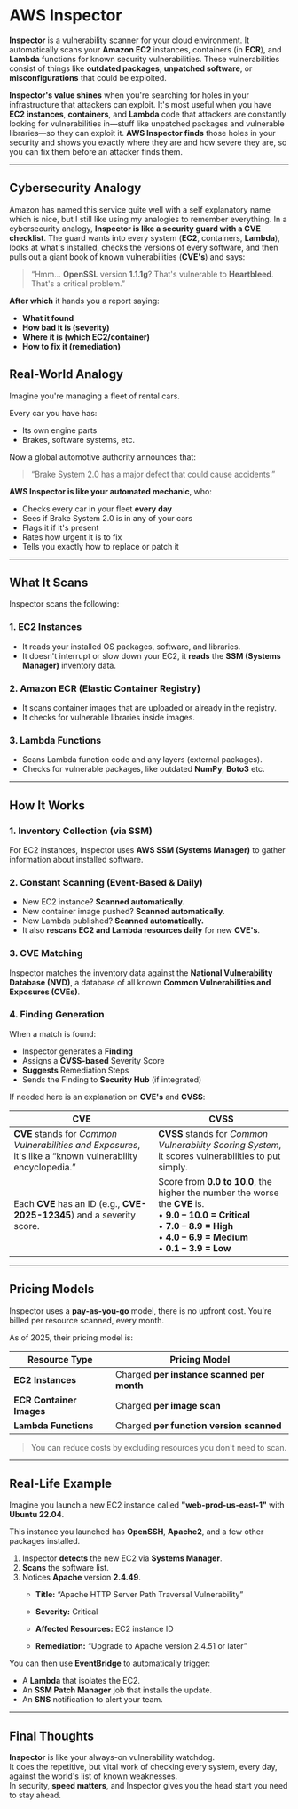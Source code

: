 # **AWS Inspector**

**Inspector** is a vulnerability scanner for your cloud environment. It automatically scans your **Amazon EC2** instances, containers (in **ECR**), and **Lambda** functions for known security vulnerabilities. These vulnerabilities consist of things like **outdated packages**, **unpatched software**, or **misconfigurations** that could be exploited.

**Inspector's value shines** when you're searching for holes in your infrastructure that attackers can exploit. It's most useful when you have **EC2 instances**, **containers**, and **Lambda** code that attackers are constantly looking for vulnerabilities in—stuff like unpatched packages and vulnerable libraries—so they can exploit it. **AWS Inspector finds** those holes in your security and shows you exactly where they are and how severe they are, so you can fix them before an attacker finds them.

---

## **Cybersecurity Analogy**

Amazon has named this service quite well with a self explanatory name which is nice, but I still like using my analogies to remember everything. In a cybersecurity analogy, **Inspector is like a security guard with a CVE checklist**. The guard wants into every system (**EC2**, containers, **Lambda**), looks at what's installed, checks the versions of every software, and then pulls out a giant book of known vulnerabilities (**CVE's**) and says:

> “Hmm... **OpenSSL** version **1.1.1g**? That's vulnerable to **Heartbleed**. That's a critical problem.”

**After which** it hands you a report saying:

- **What it found**
- **How bad it is (severity)**
- **Where it is (which EC2/container)**
- **How to fix it (remediation)**

## **Real-World Analogy**

Imagine you're managing a fleet of rental cars.

Every car you have has:

- Its own engine parts
- Brakes, software systems, etc.

Now a global automotive authority announces that:

> “Brake System 2.0 has a major defect that could cause accidents.”

**AWS Inspector is like your automated mechanic**, who:

- Checks every car in your fleet **every day**
- Sees if Brake System 2.0 is in any of your cars
- Flags it if it's present
- Rates how urgent it is to fix
- Tells you exactly how to replace or patch it

---

## **What It Scans**

Inspector scans the following:

### **1. EC2 Instances**
- It reads your installed OS packages, software, and libraries.
- It doesn't interrupt or slow down your EC2, it **reads** the **SSM (Systems Manager)** inventory data.

### **2. Amazon ECR (Elastic Container Registry)**
- It scans container images that are uploaded or already in the registry.
- It checks for vulnerable libraries inside images.

### **3. Lambda Functions**
- Scans Lambda function code and any layers (external packages).
- Checks for vulnerable packages, like outdated **NumPy**, **Boto3** etc.

---

## **How It Works**

### **1. Inventory Collection (via SSM)**
For EC2 instances, Inspector uses **AWS SSM (Systems Manager)** to gather information about installed software.

### **2. Constant Scanning (Event-Based & Daily)**
- New EC2 instance? **Scanned automatically.**
- New container image pushed? **Scanned automatically.**
- New Lambda published? **Scanned automatically.**
- It also **rescans EC2 and Lambda resources daily** for new **CVE's**.

### **3. CVE Matching**
Inspector matches the inventory data against the **National Vulnerability Database (NVD)**, a database of all known **Common Vulnerabilities and Exposures (CVEs)**.

### **4. Finding Generation**
When a match is found:
- Inspector generates a **Finding**
- Assigns a **CVSS-based** Severity Score
- **Suggests** Remediation Steps
- Sends the Finding to **Security Hub** (if integrated)

If needed here is an explanation on **CVE's** and **CVSS**:

| **CVE** | **CVSS** |
|---|---|
| **CVE** stands for *Common Vulnerabilities and Exposures*, it's like a “known vulnerability encyclopedia.” | **CVSS** stands for *Common Vulnerability Scoring System*, it scores vulnerabilities to put simply. |
| Each **CVE** has an ID (e.g., **CVE-2025-12345**) and a severity score. | Score from **0.0 to 10.0**, the higher the number the worse the **CVE** is. <br> • **9.0 – 10.0 = Critical** <br> • **7.0 – 8.9 = High** <br> • **4.0 – 6.9 = Medium** <br> • **0.1 – 3.9 = Low** |

---

## **Pricing Models**

Inspector uses a **pay-as-you-go** model, there is no upfront cost. You're billed per resource scanned, every month.

As of 2025, their pricing model is:

| **Resource Type** | **Pricing Model** |
|---|---|
| **EC2 Instances** | Charged **per instance scanned per month** |
| **ECR Container Images** | Charged **per image scan** |
| **Lambda Functions** | Charged **per function version scanned** |

> You can reduce costs by excluding resources you don't need to scan.

---

## **Real-Life Example**

Imagine you launch a new EC2 instance called **"web-prod-us-east-1"** with **Ubuntu 22.04**.

This instance you launched has **OpenSSH**, **Apache2**, and a few other packages installed.

1. Inspector **detects** the new EC2 via **Systems Manager**.  
2. **Scans** the software list.  
3. Notices **Apache** version **2.4.49**.  
   - **Title:** “Apache HTTP Server Path Traversal Vulnerability”
   - **Severity:** Critical

   - **Affected Resources:** EC2 instance ID
   - **Remediation:** “Upgrade to Apache version 2.4.51 or later”

You can then use **EventBridge** to automatically trigger:
- A **Lambda** that isolates the EC2.
- An **SSM Patch Manager** job that installs the update.
- An **SNS** notification to alert your team.


---

## **Final Thoughts**

**Inspector** is like your always-on vulnerability watchdog.  
It does the repetitive, but vital work of checking every system, every day, against the world's list of known weaknesses.  
In security, **speed matters**, and Inspector gives you the head start you need to stay ahead.

